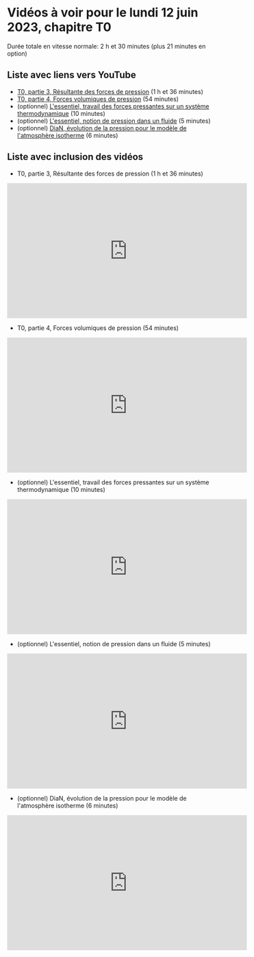 
# Vidéos à voir pour le lundi 12 juin 2023, chapitre T0

Durée totale en vitesse normale: 2 h et 30 minutes (plus 21 minutes en option)

## Liste avec liens vers YouTube

*  [T0, partie 3, Résultante des forces de pression](https://youtu.be/n30gw5A8TlE) (1 h et 36 minutes)
*  [T0, partie 4, Forces volumiques de pression](https://youtu.be/k2_jqGKFhl4) (54 minutes)
* (optionnel) [L'essentiel, travail des forces pressantes sur un système thermodynamique](https://youtu.be/b9aoSWqzHP0) (10 minutes)
* (optionnel) [L'essentiel, notion de pression dans un fluide](https://youtu.be/4bo11_9oYXA) (5 minutes)
* (optionnel) [DiaN, évolution de la pression pour le modèle de l'atmosphère isotherme](https://youtu.be/KbHYb5W-cVw) (6 minutes)

## Liste avec inclusion des vidéos

*  T0, partie 3, Résultante des forces de pression (1 h et 36 minutes)

 <div style="text-align:center">
<iframe width="560" height="315" src="https://www.youtube.com/embed/n30gw5A8TlE" title="YouTube video player" frameborder="0" allow="accelerometer; autoplay; clipboard-write; encrypted-media; gyroscope; picture-in-picture" allowfullscreen></iframe>
</div>
 

*  T0, partie 4, Forces volumiques de pression (54 minutes)

 <div style="text-align:center">
<iframe width="560" height="315" src="https://www.youtube.com/embed/k2_jqGKFhl4" title="YouTube video player" frameborder="0" allow="accelerometer; autoplay; clipboard-write; encrypted-media; gyroscope; picture-in-picture" allowfullscreen></iframe>
</div>
 

* (optionnel) L'essentiel, travail des forces pressantes sur un système thermodynamique (10 minutes)

 <div style="text-align:center">
<iframe width="560" height="315" src="https://www.youtube.com/embed/b9aoSWqzHP0" title="YouTube video player" frameborder="0" allow="accelerometer; autoplay; clipboard-write; encrypted-media; gyroscope; picture-in-picture" allowfullscreen></iframe>
</div>
 

* (optionnel) L'essentiel, notion de pression dans un fluide (5 minutes)

 <div style="text-align:center">
<iframe width="560" height="315" src="https://www.youtube.com/embed/4bo11_9oYXA" title="YouTube video player" frameborder="0" allow="accelerometer; autoplay; clipboard-write; encrypted-media; gyroscope; picture-in-picture" allowfullscreen></iframe>
</div>
 

* (optionnel) DiaN, évolution de la pression pour le modèle de l'atmosphère isotherme (6 minutes)

 <div style="text-align:center">
<iframe width="560" height="315" src="https://www.youtube.com/embed/KbHYb5W-cVw" title="YouTube video player" frameborder="0" allow="accelerometer; autoplay; clipboard-write; encrypted-media; gyroscope; picture-in-picture" allowfullscreen></iframe>
</div>
 

